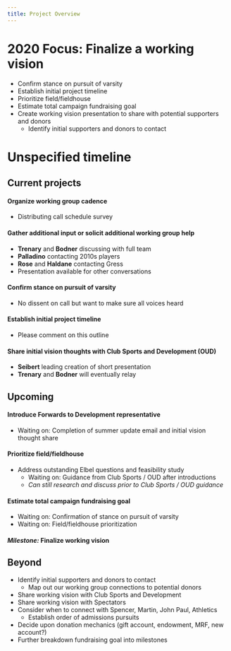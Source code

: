 ```yaml
---
title: Project Overview
---
```


# 2020 Focus: Finalize a working vision
- Confirm stance on pursuit of varsity
- Establish initial project timeline
- Prioritize field/fieldhouse
- Estimate total campaign fundraising goal
- Create working vision presentation to share with potential supporters and donors
    - Identify initial supporters and donors to contact

# Unspecified timeline
## Current projects  
#### Organize working group cadence
- Distributing call schedule survey

#### Gather additional input or solicit additional working group help
- **Trenary** and **Bodner** discussing with full team
- **Palladino** contacting 2010s players
- **Rose** and **Haldane** contacting Gress
- Presentation available for other conversations

#### Confirm stance on pursuit of varsity
- No dissent on call but want to make sure all voices heard

#### Establish initial project timeline
- Please comment on this outline

#### Share initial vision thoughts with Club Sports and Development (OUD)
- **Seibert** leading creation of short presentation
- **Trenary** and **Bodner** will eventually relay

## Upcoming
#### Introduce Forwards to Development representative
- Waiting on: Completion of summer update email and initial vision thought share

#### Prioritize field/fieldhouse
- Address outstanding Elbel questions and feasibility study
    - Waiting on: Guidance from Club Sports / OUD after introductions
    - *Can still research and discuss prior to Club Sports / OUD guidance*
    
#### Estimate total campaign fundraising goal
- Waiting on: Confirmation of stance on pursuit of varsity
- Waiting on: Field/fieldhouse prioritization

#### ***Milestone:*** **Finalize working vision**

## Beyond
- Identify initial supporters and donors to contact
    - Map out our working group connections to potential donors
- Share working vision with Club Sports and Development
- Share working vision with Spectators
- Consider when to connect with Spencer, Martin, John Paul, Athletics
    - Establish order of admissions pursuits
- Decide upon donation mechanics (gift account, endowment, MRF, new account?)
- Further breakdown fundraising goal into milestones
